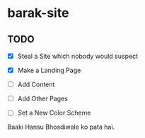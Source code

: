# barak-site

## TODO

-[x] Steal a Site which nobody would suspect

-[x] Make a Landing Page

-[ ] Add Content

-[ ] Add Other Pages

-[ ] Set a New Color Scheme

Baaki Hansu Bhosdiwale ko pata hai.
